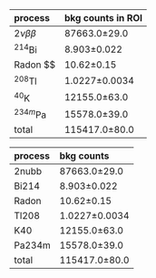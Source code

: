 | **process**      | **bkg counts in ROI** |
|:-----------------|:----------------------|
| $2\nu\beta\beta$ | 87663.0±29.0          |
| $^{214}$Bi       | 8.903±0.022           |
| Radon $$         | 10.62±0.15            |
| $^{208}$Tl       | 1.0227±0.0034         |
| $^{40}$K         | 12155.0±63.0          |
| $^{234m}$Pa      | 15578.0±39.0          |
| total            | 115417.0±80.0         |


| **process**      | **bkg counts** |
|:-----------------|:----------------------|
| 2nubb            | 87663.0±29.0        |
| Bi214            | 8.903±0.022         |
| Radon            | 10.62±0.15          |
| Tl208            | 1.0227±0.0034       |
| K40              | 12155.0±63.0        |
| Pa234m           | 15578.0±39.0        |
| total            | 115417.0±80.0       |